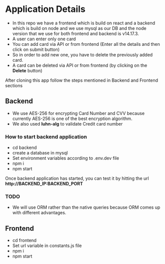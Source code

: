 # Application Details
- In this repo we have a frontend which is build on react and a backend which is build on node and we use mysql as our DB and the node version that we use for both frontend and backend is v14.17.3.
- A user can enter only one card
- You can add card via API or from frontend (Enter all the details and then click on submit button)
- So in order to add new one, you have to delete the previously added card.
- A card can be deleted via API or from frontend (by clicking on the **Delete** button)

After cloning this app follow the steps mentioned in Backend and Frontend sections

## Backend
- We use AES-256 for encrypting Card Number and CVV because currently AES-256 is one of the best encryption algorithm.
- We also used **luhn-alg** to validate Credit card number

### How to start backend application
- cd backend
- create a database in mysql
- Set environment variables according to .env.dev file
- npm i
- npm start

Once backend application has started, you can test it by hitting the url **http://BACKEND_IP:BACKEND_PORT**

### TODO
- We will use ORM rather than the native queries because ORM comes up with different advantages.

## Frontend
- cd frontend
- Set url variable in constants.js file
- npm i
- npm start